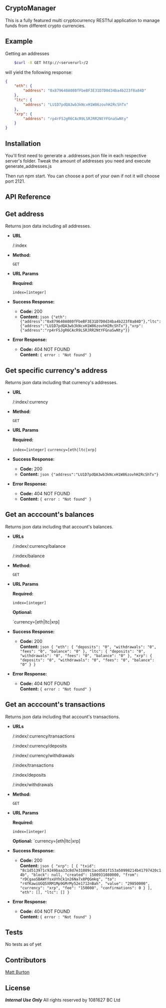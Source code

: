 ## CryptoManager

This is a fully featured multi cryptocurrency RESTful application to manage funds from different crypto currencies. 

## Example

Getting an addresses 

```bash
    $curl -X GET http://<serverurl>/2
```

will yield the following response:
```json
{
	"eth": {
		"address": "0x879640A080fFbeBF3E31D7D0d34ba4b223f8a84D"
	},
	"ltc": {
		"address": "LU1D7pdQA3wb3kNcxH1W86zovhH2RcShTx"
	},
	"xrp": {
		"address": "rp4rFSJgR6CAcR9LSRJRR2NtYFGnaSwNty"
	}
}
```

## Installation

You'll first need to generate a .addresses.json file in each respective server's folder. Tweak the amount of addresses you need and execute generate_addresses.js

Then run npm start. You can choose a port of your own if not it will choose port 2121.

## API Reference

**Get address**
----
  Returns json data including all addresses.

* **URL**

  /:index

* **Method:**

  `GET`
  
*  **URL Params**

   **Required:**
 
   `index=[integer]`

* **Success Response:**

  * **Code:** 200 <br />
  * **Content:** ```json {"eth":{"address":"0x879640A080fFbeBF3E31D7D0d34ba4b223f8a84D"},"ltc":{"address":"LU1D7pdQA3wb3kNcxH1W86zovhH2RcShTx"},"xrp":{"address":"rp4rFSJgR6CAcR9LSRJRR2NtYFGnaSwNty"}}```
 
* **Error Response:**

  * **Code:** 404 NOT FOUND <br />
    **Content:** `{ error : "Not found" }`


**Get specific currency's address**
----
  Returns json data including that currency's addresses.

* **URL**

  /:index/:currency

* **Method:**

  `GET`
  
*  **URL Params**

   **Required:**
 
   `index=[integer]`
   `currency=[eth|ltc|xrp]`

* **Success Response:**

  * **Code:** 200 <br />
  * **Content:** ```json {"address":"LU1D7pdQA3wb3kNcxH1W86zovhH2RcShTx"}```
 
* **Error Response:**

  * **Code:** 404 NOT FOUND <br />
  * **Content:** `{ error : "Not found" }`


**Get an acccount's balances**
----
  Returns json data including that account's balances.

* **URLs**

  /:index/:currency/balance
  
  /:index/balance 

* **Method:**

  `GET`
  
*  **URL Params**

   **Required:**
 
   `index=[integer]`
   
   **Optional:**
   
   `currency=[eth|ltc|xrp]

* **Success Response:**

  * **Code:** 200 <br />
    **Content:** ```json {
                	"eth": {
                		"deposits": "0",
                		"withdrawals": "0",
                		"fees": "0",
                		"balance": "0"
                	},
                	"ltc": {
                		"deposits": "0",
                		"withdrawals": "0",
                		"fees": "0",
                		"balance": "0"
                	},
                	"xrp": {
                		"deposits": "0",
                		"withdrawals": "0",
                		"fees": "0",
                		"balance": "0"
                	}
                }```
 
* **Error Response:**

  * **Code:** 404 NOT FOUND <br />
    **Content:** `{ error : "Not found" }`


**Get an acccount's transactions**
----
  Returns json data including that account's transactions.

* **URLs**

  /:index/:currency/transactions
  
  /:index/:currency/deposits
  
  /:index/:currency/withdrawals
  
  /:index/transactions 
  
  /:index/deposits
  
  /:index/withdrawals

* **Method:**

  `GET`
  
*  **URL Params**

   **Required:**
 
   `index=[integer]`
   
   **Optional:**
   `currency=[eth|ltc|xrp]

* **Success Response:**

  * **Code:** 200 <br />
    **Content:** ```json {
                	"xrp": [
                		{
                			"txid": "8c1d513971c9249baa33c8d7e31089c1acd581f153a50998214b41797420c14b",
                			"block": null,
                			"created": 1500931080000,
                			"from": "rDCgaaSBAWYfsxUYhCk1n26Na7x8PQGmkq",
                			"to": "r4fKawiUGQ5XRM1Mp9GMrMy52e1712nBah",
                			"value": "29850000",
                			"currency": "xrp",
                			"fee": "150000",
                			"confirmations": 0
                		}
                	],
                	"eth": [],
                	"ltc": []
                }```
 
* **Error Response:**

  * **Code:** 404 NOT FOUND <br />
    **Content:** `{ error : "Not found" }`


## Tests

No tests as of yet

## Contributors

[Matt Burton](https://github.com/burtonium)

## License

***Internal Use Only***
All rights reserved by 1081627 BC Ltd
